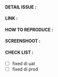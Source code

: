 #### DETAIL ISSUE :

#### LINK :

#### HOW TO REPRODUCE :

#### SCREENSHOOT :

#### CHECK LIST :
- [ ] fixed di uat
- [ ] fixed di prod
